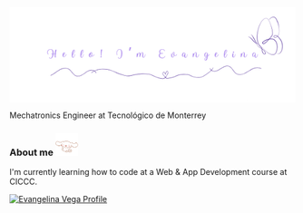 <p align="center">
  <img src="eva.png" width=800 style="display: block; margin: 0 auto"/>
</p>
Mechatronics Engineer at Tecnológico de Monterrey 


### About me <img src="chilitomorron.gif" alt="cinnamoroll" width="40">

I'm currently learning how to code at a Web & App Development course at CICCC. 

<a href= "https://www.linkedin.com/in/evangelina-vega/">
    <img src="https://cdn-icons-png.flaticon.com/512/61/61109.png" alt="Evangelina Vega Profile" width="20" height="20">
</a>
